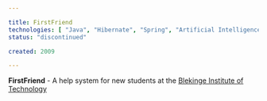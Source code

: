 ```yaml
---

title: FirstFriend
technologies: [ "Java", "Hibernate", "Spring", "Artificial Intelligence" ]
status: "discontinued"

created: 2009

---
```



__FirstFriend__ - A help system for new students at the [Blekinge Institute of Technology](http://bth.se)